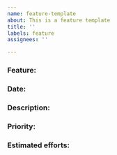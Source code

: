 ```yaml
---
name: feature-template
about: This is a feature template
title: ''
labels: feature
assignees: ''

---
```


### Feature:

### Date:

### Description:

### Priority:

### Estimated efforts:
